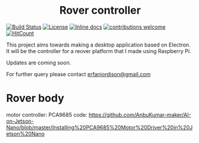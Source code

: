 <h1 align=center> Rover controller </h1>

[![Build Status](https://travis-ci.org/sayederfanarefin/Rover-Controller.png?branch=master)](https://travis-ci.org/sayederfanarefin/Rover-Controller) [![License](https://img.shields.io/badge/License-Apache%202.0-blue.svg)](https://opensource.org/licenses/Apache-2.0) [![Inline docs](http://inch-ci.org/github/sayederfanarefin/Rover-Controller.svg?branch=master)](http://inch-ci.org/github/sayederfanarefin/Rover-Controller) [![contributions welcome](https://img.shields.io/badge/contributions-welcome-brightgreen.svg?style=flat)](https://github.com/dwyl/esta/issues) [![HitCount](http://hits.dwyl.io/sayederfanarefin/Rover-Controller.svg)](http://hits.dwyl.io/sayederfanarefin/Rover-Controller) 


This project aims towards making a desktop application based on Electron. It will be the controller for a reover platform that I made using Raspberry Pi.

Updates are coming soon.

For further query please contact erfanjordison@gmail.com



# Rover body

motor controller: PCA9685 
code: https://github.com/AnbuKumar-maker/AI-on-Jetson-Nano/blob/master/Installing%20PCA9685%20Motor%20Driver%20in%20Jetson%20Nano
